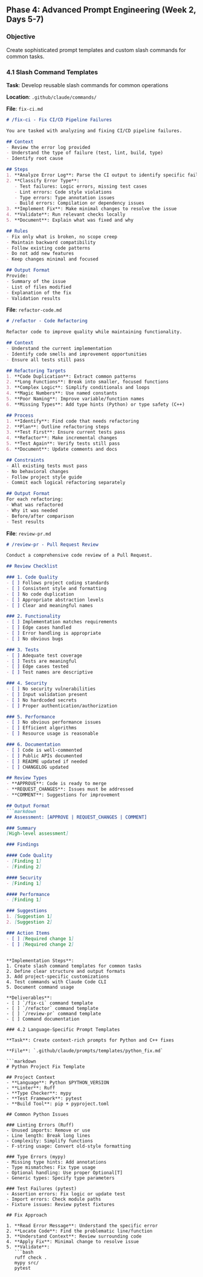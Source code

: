## Phase 4: Advanced Prompt Engineering (Week 2, Days 5-7)

### Objective
Create sophisticated prompt templates and custom slash commands for common tasks.

### 4.1 Slash Command Templates

**Task**: Develop reusable slash commands for common operations

**Location**: `.github/claude/commands/`

**File**: `fix-ci.md`
```markdown
# /fix-ci - Fix CI/CD Pipeline Failures

You are tasked with analyzing and fixing CI/CD pipeline failures.

## Context
- Review the error log provided
- Understand the type of failure (test, lint, build, type)
- Identify root cause

## Steps
1. **Analyze Error Log**: Parse the CI output to identify specific failures
2. **Classify Error Type**:
   - Test failures: Logic errors, missing test cases
   - Lint errors: Code style violations
   - Type errors: Type annotation issues
   - Build errors: Compilation or dependency issues
3. **Implement Fix**: Make minimal changes to resolve the issue
4. **Validate**: Run relevant checks locally
5. **Document**: Explain what was fixed and why

## Rules
- Fix only what is broken, no scope creep
- Maintain backward compatibility
- Follow existing code patterns
- Do not add new features
- Keep changes minimal and focused

## Output Format
Provide:
- Summary of the issue
- List of files modified
- Explanation of the fix
- Validation results
```

**File**: `refactor-code.md`
```markdown
# /refactor - Code Refactoring

Refactor code to improve quality while maintaining functionality.

## Context
- Understand the current implementation
- Identify code smells and improvement opportunities
- Ensure all tests still pass

## Refactoring Targets
1. **Code Duplication**: Extract common patterns
2. **Long Functions**: Break into smaller, focused functions
3. **Complex Logic**: Simplify conditionals and loops
4. **Magic Numbers**: Use named constants
5. **Poor Naming**: Improve variable/function names
6. **Missing Types**: Add type hints (Python) or type safety (C++)

## Process
1. **Identify**: Find code that needs refactoring
2. **Plan**: Outline refactoring steps
3. **Test First**: Ensure current tests pass
4. **Refactor**: Make incremental changes
5. **Test Again**: Verify tests still pass
6. **Document**: Update comments and docs

## Constraints
- All existing tests must pass
- No behavioral changes
- Follow project style guide
- Commit each logical refactoring separately

## Output Format
For each refactoring:
- What was refactored
- Why it was needed
- Before/after comparison
- Test results
```

**File**: `review-pr.md`
```markdown
# /review-pr - Pull Request Review

Conduct a comprehensive code review of a Pull Request.

## Review Checklist

### 1. Code Quality
- [ ] Follows project coding standards
- [ ] Consistent style and formatting
- [ ] No code duplication
- [ ] Appropriate abstraction levels
- [ ] Clear and meaningful names

### 2. Functionality
- [ ] Implementation matches requirements
- [ ] Edge cases handled
- [ ] Error handling is appropriate
- [ ] No obvious bugs

### 3. Tests
- [ ] Adequate test coverage
- [ ] Tests are meaningful
- [ ] Edge cases tested
- [ ] Test names are descriptive

### 4. Security
- [ ] No security vulnerabilities
- [ ] Input validation present
- [ ] No hardcoded secrets
- [ ] Proper authentication/authorization

### 5. Performance
- [ ] No obvious performance issues
- [ ] Efficient algorithms
- [ ] Resource usage is reasonable

### 6. Documentation
- [ ] Code is well-commented
- [ ] Public APIs documented
- [ ] README updated if needed
- [ ] CHANGELOG updated

## Review Types
- **APPROVE**: Code is ready to merge
- **REQUEST_CHANGES**: Issues must be addressed
- **COMMENT**: Suggestions for improvement

## Output Format
```markdown
## Assessment: [APPROVE | REQUEST_CHANGES | COMMENT]

### Summary
[High-level assessment]

### Findings

#### Code Quality
- [Finding 1]
- [Finding 2]

#### Security
- [Finding 1]

#### Performance
- [Finding 1]

### Suggestions
1. [Suggestion 1]
2. [Suggestion 2]

### Action Items
- [ ] [Required change 1]
- [ ] [Required change 2]
```
```

**Implementation Steps**:
1. Create slash command templates for common tasks
2. Define clear structure and output formats
3. Add project-specific customizations
4. Test commands with Claude Code CLI
5. Document command usage

**Deliverables**:
- [ ] `/fix-ci` command template
- [ ] `/refactor` command template
- [ ] `/review-pr` command template
- [ ] Command documentation

### 4.2 Language-Specific Prompt Templates

**Task**: Create context-rich prompts for Python and C++ fixes

**File**: `.github/claude/prompts/templates/python_fix.md`

```markdown
# Python Project Fix Template

## Project Context
- **Language**: Python $PYTHON_VERSION
- **Linter**: Ruff
- **Type Checker**: mypy
- **Test Framework**: pytest
- **Build Tool**: pip + pyproject.toml

## Common Python Issues

### Linting Errors (Ruff)
- Unused imports: Remove or use
- Line length: Break long lines
- Complexity: Simplify functions
- F-string usage: Convert old-style formatting

### Type Errors (mypy)
- Missing type hints: Add annotations
- Type mismatches: Fix type usage
- Optional handling: Use proper Optional[T]
- Generic types: Specify type parameters

### Test Failures (pytest)
- Assertion errors: Fix logic or update test
- Import errors: Check module paths
- Fixture issues: Review pytest fixtures

## Fix Approach

1. **Read Error Message**: Understand the specific error
2. **Locate Code**: Find the problematic line/function
3. **Understand Context**: Review surrounding code
4. **Apply Fix**: Minimal change to resolve issue
5. **Validate**:
   ```bash
   ruff check .
   mypy src/
   pytest
   ```
